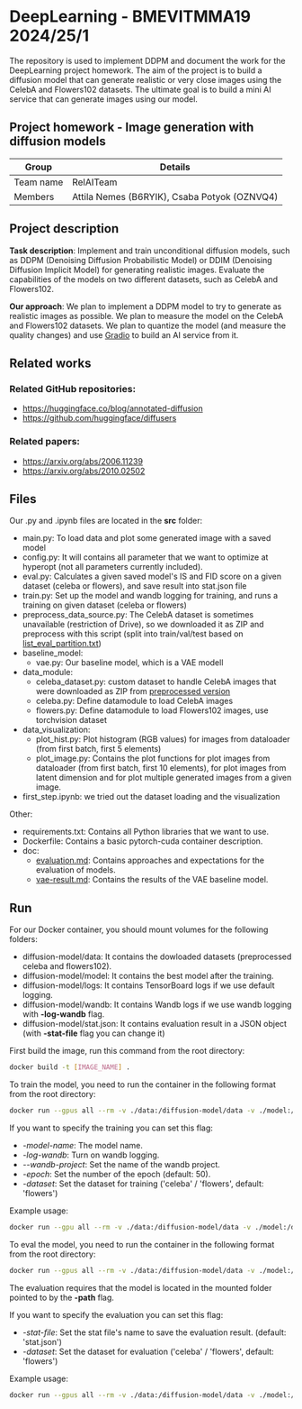 # DeepLearning - BMEVITMMA19 2024/25/1

The repository is used to implement DDPM and document the work for the DeepLearning project homework. The aim of the project is to build a diffusion model that can generate realistic or very close images using the CelebA and Flowers102 datasets. The ultimate goal is to build a mini AI service that can generate images using our model.

## Project homework - Image generation with diffusion models

| Group     | Details                                      |
| --------- | -------------------------------------------- |
| Team name | RelAITeam                                    |
| Members   | Attila Nemes (B6RYIK), Csaba Potyok (OZNVQ4) |

## Project description

**Task description**: Implement and train unconditional diffusion models, such as DDPM (Denoising Diffusion Probabilistic Model) or DDIM (Denoising Diffusion Implicit Model) for generating realistic images. Evaluate the capabilities of the models on two different datasets, such as CelebA and Flowers102.

**Our approach**: We plan to implement a DDPM model to try to generate as realistic images as possible. We plan to measure the model on the CelebA and Flowers102 datasets. We plan to quantize the model (and measure the quality changes) and use [Gradio](https://www.gradio.app/) to build an AI service from it.

## Related works

### Related GitHub repositories:

- https://huggingface.co/blog/annotated-diffusion
- https://github.com/huggingface/diffusers

### Related papers:

- https://arxiv.org/abs/2006.11239
- https://arxiv.org/abs/2010.02502

## Files

Our .py and .ipynb files are located in the **src** folder:

- main.py: To load data and plot some generated image with a saved model
- config.py: It will contains all parameter that we want to optimize at hyperopt (not all parameters currently included).
- eval.py: Calculates a given saved model's IS and FID score on a given dataset (celeba or flowers), and save result into stat.json file
- train.py: Set up the model and wandb logging for training, and runs a training on given dataset (celeba or flowers)
- preprocess_data_source.py: The CelebA dataset is sometimes unavailable (restriction of Drive), so we downloaded it as ZIP and preprocess with this script (split into train/val/test based on [list_eval_partition.txt](https://drive.google.com/drive/folders/0B7EVK8r0v71pdjI3dmwtNm5jRkE?resourcekey=0-TD_RXHhlG6LPvwHReuw6IA))
- baseline_model:
  - vae.py: Our baseline model, which is a VAE modell
- data_module:
  - celeba_dataset.py: custom dataset to handle CelebA images that were downloaded as ZIP from [preprocessed version](https://drive.google.com/drive/folders/0B7EVK8r0v71pTUZsaXdaSnZBZzg?resourcekey=0-rJlzl934LzC-Xp28GeIBzQ)
  - celeba.py: Define datamodule to load CelebA images
  - flowers.py: Define datamodule to load Flowers102 images, use torchvision dataset
- data_visualization:
  - plot_hist.py: Plot histogram (RGB values) for images from dataloader (from first batch, first 5 elements)
  - plot_image.py: Contains the plot functions for plot images from dataloader (from first batch, first 10 elements), for plot images from latent dimension and for plot multiple generated images from a given image.
- first_step.ipynb: we tried out the dataset loading and the visualization

Other:

- requirements.txt: Contains all Python libraries that we want to use.
- Dockerfile: Contains a basic pytorch-cuda container description.
- doc: 
  - [evaluation.md](https://github.com/Nemes2000/diffusion-model/blob/main/doc/evaluation.md): Contains approaches and expectations for the evaluation of models.
  - [vae-result.md](https://github.com/Nemes2000/diffusion-model/blob/main/doc/vae-result.md): Contains the results of the VAE baseline model.

## Run

For our Docker container, you should mount volumes for the following folders:
- diffusion-model/data: It contains the dowloaded datasets (preprocessed celeba and flowers102).
- diffusion-model/model: It contains the best model after the training.
- diffusion-model/logs: It contains TensorBoard logs if we use default logging.
- diffusion-model/wandb: It contains Wandb logs if we use wandb logging with **-log-wandb** flag.
- diffusion-model/stat.json: It contains evaluation result in a JSON object (with **-stat-file** flag you can change it)

First build the image, run this command from the root directory:

```bash
docker build -t [IMAGE_NAME] .
```

To train the model, you need to run the container in the following format from the root directory:

```bash
docker run --gpus all --rm -v ./data:/diffusion-model/data -v ./model:/diffusion-model/model -v ./logs:/diffusion-model/logs [IMAGE_NAME] python src/train.py
```

If you want to specify the training you can set this flag:

- _-model-name_: The model name.
- _-log-wandb_: Turn on wandb logging.
- _--wandb-project_: Set the name of the wandb project.
- _-epoch_: Set the number of the epoch (default: 50).
- _-dataset_: Set the dataset for training ('celeba' / 'flowers', default: 'flowers')

Example usage:

```bash
docker run --gpu all --rm -v ./data:/diffusion-model/data -v ./model:/diffusion-model/model -v ./logs:/diffusion-model/logs [IMAGE_NAME] python src/train.py -model-name 'vae-baseline' -log-wandb --wandb-project "vae-baseline" -dataset "celeba" -epoch 10
```

To eval the model, you need to run the container in the following format from the root directory:

```bash
docker run --gpus all --rm -v ./data:/diffusion-model/data -v ./model:/diffusion-model/model -v ./logs:/diffusion-model/logs [IMAGE_NAME] python src/eval.py -path "./model/vae-baseline" -model "best"
```

The evaluation requires that the model is located in the mounted folder pointed to by the **-path** flag.

If you want to specify the evaluation you can set this flag:

- _-stat-file_: Set the stat file's name to save the evaluation result. (default: 'stat.json')
- _-dataset_: Set the dataset for evaluation ('celeba' / 'flowers', default: 'flowers')

Example usage:

```bash
docker run --gpus all --rm -v ./data:/diffusion-model/data -v ./model:/diffusion-model/model -v ./logs:/diffusion-model/logs [IMAGE_NAME] python src/eval.py -path "./model/vae-baseline" -model "best" -dataset "flowers"
```
